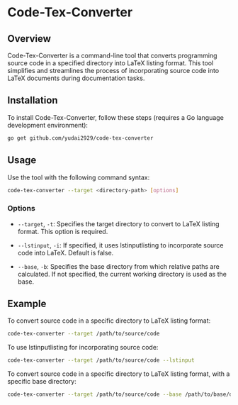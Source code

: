 # Code-Tex-Converter

## Overview

Code-Tex-Converter is a command-line tool that converts programming source code in a specified directory into LaTeX listing format. This tool simplifies and streamlines the process of incorporating source code into LaTeX documents during documentation tasks.

## Installation

To install Code-Tex-Converter, follow these steps (requires a Go language development environment):

```bash
go get github.com/yudai2929/code-tex-converter
```

## Usage

Use the tool with the following command syntax:

```bash
code-tex-converter --target <directory-path> [options]
```

### Options

- `--target`, `-t`: Specifies the target directory to convert to LaTeX listing format. This option is required.

- `--lstinput`, `-i`: If specified, it uses lstinputlisting to incorporate source code into LaTeX. Default is false.

- `--base`, `-b`: Specifies the base directory from which relative paths are calculated. If not specified, the current working directory is used as the base.

## Example

To convert source code in a specific directory to LaTeX listing format:

```bash
code-tex-converter --target /path/to/source/code
```

To use lstinputlisting for incorporating source code:

```bash
code-tex-converter --target /path/to/source/code --lstinput
```

To convert source code in a specific directory to LaTeX listing format, with a specific base directory:

```bash
code-tex-converter --target /path/to/source/code --base /path/to/base/directory
```
